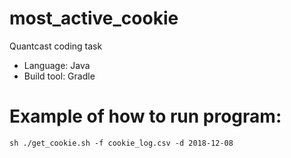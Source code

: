 # most_active_cookie
Quantcast coding task
- Language: Java
- Build tool: Gradle

# Example of how to run program:
`sh ./get_cookie.sh -f cookie_log.csv -d 2018-12-08`
